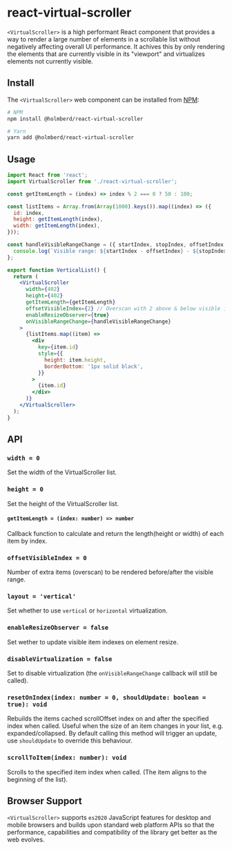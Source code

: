 # react-virtual-scroller

`<VirtualScroller>` is a high performant React component that provides a way to render a large number of elements in a scrollable list without negatively affecting overall UI performance. It achives this by only rendering the elements that are currently visible in its "viewport" and virtualizes elements not currently visible.

## Install

The `<VirtualScroller>` web component can be installed from [NPM](https://npmjs.org):

```sh
# NPM
npm install @holmberd/react-virtual-scroller

# Yarn
yarn add @holmberd/react-virtual-scroller

```

## Usage
```jsx
import React from 'react';
import VirtualScroller from './react-virtual-scroller';

const getItemLength = (index) => index % 2 === 0 ? 50 : 100;

const listItems = Array.from(Array(1000).keys()).map((index) => ({
  id: index,
  height: getItemLength(index),
  width: getItemLength(index),
}));

const handleVisibleRangeChange = ({ startIndex, stopIndex, offsetIndex }) => {
  console.log(`Visible range: ${startIndex - offsetIndex} - ${stopIndex + offsetIndex}`);
};

export function VerticalList() {
  return (
    <VirtualScroller
      width={402}
      height={402}
      getItemLength={getItemLength}
      offsetVisibleIndex={2} // Overscan with 2 above & below visible index.
      enableResizeObserver={true}
      onVisibleRangeChange={handleVisibleRangeChange}
    >
      {listItems.map((item) =>
        <div
          key={item.id}
          style={{
            height: item.height,
            borderBottom: '1px solid black',
          }}
        >
          {item.id}
        </div>
      )}
    </VirtualScroller>
  );
}
```

## API

### `width = 0`
Set the width of the VirtualScroller list.

### `height = 0`
Set the height of the VirtualScroller list.
#### `getItemLength = (index: number) => number`
Callback function to calculate and return the length(height or width) of each item by index.

### `offsetVisibleIndex = 0`
Number of extra items (overscan) to be rendered before/after the visible range.

### `layout = 'vertical'`
Set whether to use `vertical` or `horizontal` virtualization.

### `enableResizeObserver = false`
Set wether to update visible item indexes on element resize.

### `disableVirtualization = false`
Set to disable virtualization (the `onVisibleRangeChange` callback will still be called).

### `resetOnIndex(index: number = 0, shouldUpdate: boolean = true): void`
Rebuilds the items cached scrollOffset index on and after the specified index when called. Useful when the size of an item changes in your list, e.g. expanded/collapsed. By default calling this method will trigger an update, use `shouldUpdate` to override this behaviour.

### `scrollToItem(index: number): void`
Scrolls to the specified item index when called. (The item aligns to the beginning of the list).

## Browser Support
`<VirtualScroller>` supports `es2020` JavaScript features for desktop and
mobile browsers and builds upon standard web platform APIs so that the performance,
capabilities and compatibility of the library get better as the web evolves.